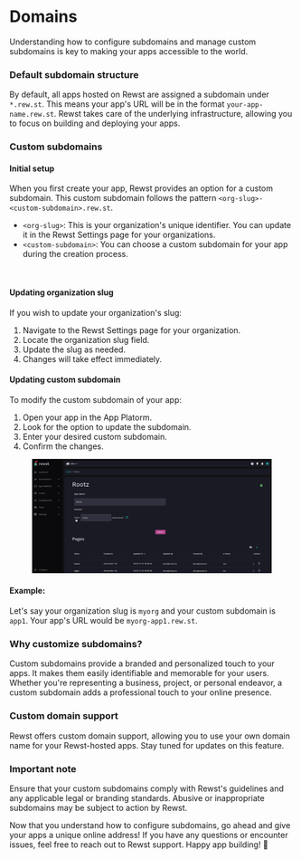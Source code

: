# Domains

Understanding how to configure subdomains and manage custom subdomains is key to making your apps accessible to the world.

### Default subdomain structure

By default, all apps hosted on Rewst are assigned a subdomain under `*.rew.st`. This means your app's URL will be in the format `your-app-name.rew.st`. Rewst takes care of the underlying infrastructure, allowing you to focus on building and deploying your apps.

### Custom subdomains

#### Initial setup

When you first create your app, Rewst provides an option for a custom subdomain. This custom subdomain follows the pattern `<org-slug>-<custom-subdomain>.rew.st`.

* `<org-slug>`: This is your organization's unique identifier. You can update it in the Rewst Settings page for your organizations.
* `<custom-subdomain>`: You can choose a custom subdomain for your app during the creation process.

<figure><img src="../../../.gitbook/assets/image (23).png" alt=""><figcaption></figcaption></figure>

#### Updating organization slug

If you wish to update your organization's slug:

1. Navigate to the Rewst Settings page for your organization.
2. Locate the organization slug field.
3. Update the slug as needed.
4. Changes will take effect immediately.

#### Updating custom subdomain

To modify the custom subdomain of your app:

1. Open your app in the App Platorm.
2. Look for the option to update the subdomain.
3. Enter your desired custom subdomain.
4. Confirm the changes.

<figure><img src="../../../.gitbook/assets/image (24) (1).png" alt=""><figcaption></figcaption></figure>

#### Example:

Let's say your organization slug is `myorg` and your custom subdomain is `app1`. Your app's URL would be `myorg-app1.rew.st`.

### Why customize subdomains?

Custom subdomains provide a branded and personalized touch to your apps. It makes them easily identifiable and memorable for your users. Whether you're representing a business, project, or personal endeavor, a custom subdomain adds a professional touch to your online presence.

### Custom domain support

Rewst offers custom domain support, allowing you to use your own domain name for your Rewst-hosted apps. Stay tuned for updates on this feature.

### Important note

Ensure that your custom subdomains comply with Rewst's guidelines and any applicable legal or branding standards. Abusive or inappropriate subdomains may be subject to action by Rewst.

Now that you understand how to configure subdomains, go ahead and give your apps a unique online address! If you have any questions or encounter issues, feel free to reach out to Rewst support. Happy app building! 🚀
